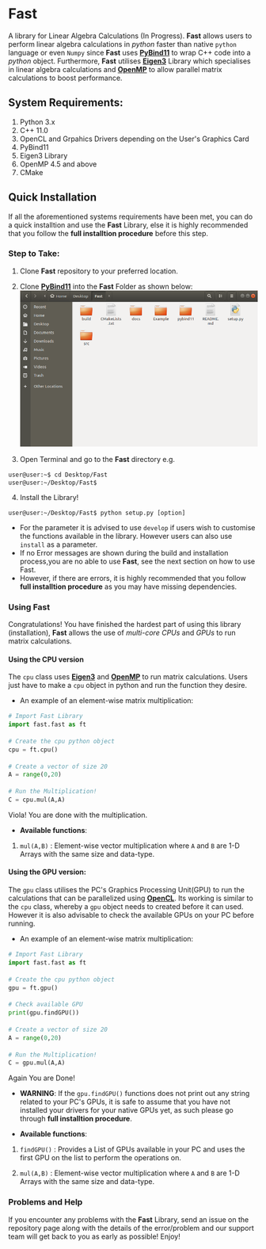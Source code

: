 # Fast
A library for Linear Algebra Calculations (In Progress). **__Fast__** allows users to perform linear algebra calculations in *python* faster than native `python` language or even `Numpy` since **__Fast__** uses [**PyBind11**](https://github.com/pybind/pybind11) to wrap C++ code into a *python* object. Furthermore, **__Fast__** utilises [**Eigen3**](http://eigen.tuxfamily.org/index.php?title=Main_Page) Library which specialises in linear algebra calculations and [**OpenMP**](https://www.openmp.org/wp-content/uploads/OpenMP-4.5-1115-CPP-web.pdf) to allow parallel matrix calculations to boost performance.

## System Requirements:
1. Python 3.x
2. C++ 11.0
3. OpenCL and Grpahics Drivers depending on the User's Graphics Card
4. PyBind11
5. Eigen3 Library
6. OpenMP 4.5 and above
7. CMake 


## Quick Installation 
If all the aforementioned systems requirements have been met, you can do a quick installtion and use the **__Fast__** Library, else it is highly recommended that you follow the **full installtion procedure** before this step. 

### Step to Take:

1.  Clone **__Fast__**  repository to your preferred location.

2.  Clone [**PyBind11**](https://github.com/pybind/pybind11) into the **__Fast__** Folder as shown below:
![alt text](docs/imgs/clonepybind.png "Where to clone Pybind11")

3.  Open Terminal and go to the **__Fast__** directory e.g.
```linux
user@user:~$ cd Desktop/Fast
user@user:~/Desktop/Fast$
```

4.  Install the Library! 
```
user@user:~/Desktop/Fast$ python setup.py [option]
```
* For the parameter it is advised to use `develop` if users wish to customise the functions available in the library. However users can also use `install` as a parameter.
* If no Error messages are shown during the build and installation process,you are no able to use **__Fast__**, see the next section on how to use Fast.
* However, if there are errors, it is highly recommended that you follow **full installtion procedure** as you may have missing dependencies.


### Using __Fast__

Congratulations! You have finished the hardest part of using this library (installation), **__Fast__**  allows the use of _multi-core CPUs_ and _GPUs_ to run matrix calculations.

#### Using the CPU version
The `cpu` class uses [**Eigen3**](http://eigen.tuxfamily.org/index.php?title=Main_Page) and [**OpenMP**](https://www.openmp.org/wp-content/uploads/OpenMP-4.5-1115-CPP-web.pdf) to run matrix calculations. Users just have to make a `cpu` object in python and run the function they desire. 

* An example of an element-wise matrix multiplication:
``` python
# Import Fast Library
import fast.fast as ft

# Create the cpu python object
cpu = ft.cpu()

# Create a vector of size 20
A = range(0,20)

# Run the Multiplication!
C = cpu.mul(A,A)

```
Viola! You are done with the multiplication.

* **Available functions**:
1. `mul(A,B)` : Element-wise vector multiplication where `A` and `B` are 1-D Arrays with the same size and data-type.


#### Using the GPU version:
The `gpu` class utilises the PC's Graphics Processing Unit(GPU) to run the calculations that can be parallelized using [**OpenCL**](). Its working is similar to the `cpu` class, whereby a `gpu` object needs to created before it can used. However it is also advisable to check the available GPUs on your PC before running.

* An example of an element-wise matrix multiplication:
```python
# Import Fast Library
import fast.fast as ft

# Create the cpu python object
gpu = ft.gpu()

# Check available GPU 
print(gpu.findGPU())

# Create a vector of size 20
A = range(0,20)

# Run the Multiplication!
C = gpu.mul(A,A)

```
Again You are Done!  

* **WARNING**: If the `gpu.findGPU()` functions does not print out any string related to your PC's GPUs, it is safe to assume that you have not installed your drivers for your native GPUs yet, as such please go through **full installtion procedure**.

* **Available functions**:
1. `findGPU()` : Provides a List of GPUs available in your PC and uses the first GPU on the list to perform the operations on.

2. `mul(A,B)`  : Element-wise vector multiplication where `A` and `B` are 1-D Arrays with the same size and data-type.


### Problems and Help
If you encounter any problems with the **__Fast__** Library, send an issue on the repository page along with the details of the error/problem and our support team will get back to you as early as possible! 
Enjoy!